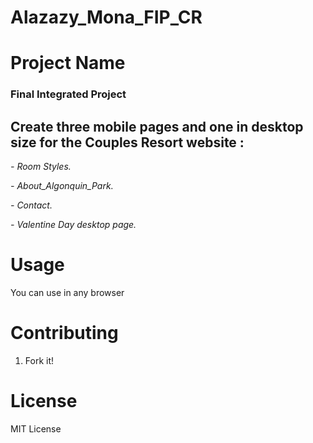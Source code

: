 # Alazazy_Mona_FIP_CR

# Project Name

### **Final Integrated Project**

 ## Create three mobile pages and one in desktop size for the Couples Resort website :
 *- Room Styles.*

 *- About_Algonquin_Park.*

 *- Contact.* 

 *- Valentine Day desktop page.*
 

# Usage

You can use in any browser

# Contributing

1. Fork it!

# License

MIT License
